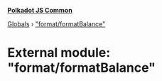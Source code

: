 **[Polkadot JS Common](../README.md)**

[Globals](../globals.md) › ["format/formatBalance"](_format_formatbalance_.md)

# External module: "format/formatBalance"